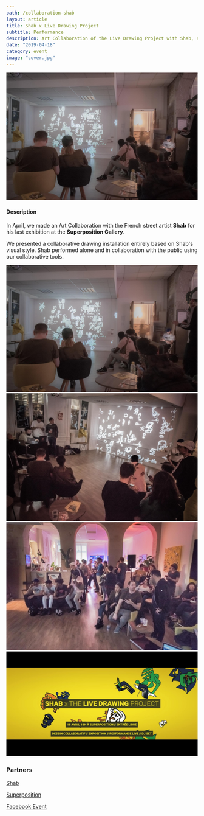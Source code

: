 ```yaml
---
path: /collaboration-shab
layout: article
title: Shab x Live Drawing Project
subtitle: Performance
description: Art Collaboration of the Live Drawing Project with Shab, a French street artist, at the Sitio by Superposition, Lyon, France
date: "2019-04-18"
category: event
image: "cover.jpg"
---
```




![Shab cover](1.jpg)


#### Description

In April, we made an Art Collaboration with the French street artist __Shab__ for his last exhibition at the __Superposition Gallery__.  

We presented a collaborative drawing installation entirely based on Shab's visual style. Shab performed alone and in collaboration with the public using our collaborative tools.




<photo-grid>
<img src="1.jpg"/>
<img src="2.jpg"/>
<img src="3.jpg"/>
<img src="textcover.jpg"/>
</photo-grid>


### Partners

[Shab](//www.shab-c.com/) 

[Superposition](//superposition-lyon.com)  

[Facebook Event](//www.facebook.com/events/592231084520436/)